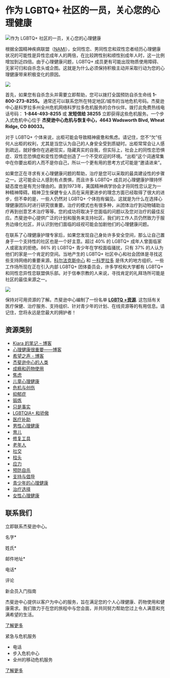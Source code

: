 # 作为 LGBTQ+ 社区的一员，关心您的心理健康

![作为 LGBTQ+ 社区的一员，关心您的心理健康](https://www.jcmh.org/wp-content/themes/yootheme/cache/2d/hero_mental_health_lgbtq-2d89d49a.jpeg)

根据全国精神疾病联盟（[NAMI](https://www.nami.org/Your-Journey/Identity-and-Cultural-Dimensions/LGBTQI)），女同性恋、男同性恋和双性恋者经历心理健康状况的可能性是异性恋成年人的两倍，在比较跨性别和顺性别成年人时，这一比例增加到近四倍。由于心理健康问题，LGBTQ+ 成员更有可能出现物质使用障碍、无家可归和自杀念头或企图。这就是为什么必须保持积极主动并采取行动为您的心理健康带来积极变化的原因。

![](https://jeffcent.wpenginepowered.com/wp-content/uploads/2018/11/CrisisRecoveryCenter.jpg)

首先，如果您有自杀念头并需要立即帮助，您可以拨打全国预防自杀生命线 **1-800-273-8255。** 通常还可以联系您所在特定地区/城市的当地危机号码。杰斐逊中心是科罗拉多州全州危机网络科罗拉多危机服务的合作伙伴。拨打此免费热线电话号码： **1-844-493-8255** 或 **发短信给 38255** 立即获得这些危机服务。一个步入式危机中心位于 **杰斐逊中心危机与恢复中心，4643 Wadsworth Blvd, Wheat Ridge, CO 80033。**

对于 LGBTQ+ 个体来说，出柜可能会导致精神疲惫和焦虑。请记住，您不“欠”任何人出柜的权利，尤其是当您认为自己的人身安全受到质疑时。出柜常常会让人感到疏远，就好像你在逃避现实，隐藏真实的自我，但实际上，社会上的同性恋恐惧症、双性恋恐惧症和变性恐惧症创造了一个不受欢迎的环境。“出柜”这个词通常集中在你要出柜的人而不是你自己，所以一个更有用的思考方式可能是“邀请进来”。

如果您正在寻求有关心理健康问题的帮助，治疗是您可以采取的最具建设性的步骤之一。这可能会让人感到有点畏惧，而且许多 LGBTQ+ 成员对心理健康护理持怀疑态度也是有充分理由的。直到1973年，美国精神病学协会才将同性恋认定为一种精神障碍。精神卫生保健专业人员在采用更进步的理念方面已经取得了很大的进步，但不幸的是，一些人仍然对 LGBTQ+ 个体抱有偏见。这就是为什么在选择心理健康团队时进行研究很重要。治疗的模式也有很多种，从团体治疗到动物辅助治疗再到创意艺术治疗等等。您的成功将取决于您面临的问题以及您对治疗的最佳反应。杰斐逊中心提供广泛的计划和服务来支持社区，我们的工作人员仍然致力于服务边缘​​化社区，并认识到他们面临的歧视可能会加剧他们的心理健康问题。

在联系了心理健康护理专家后，如果您发现自己身处许多安全空间，那么让自己置身于一个支持性的社区也是一个好主意。超过 40% 的 LGBTQ+ 成年人曾面临家人或密友的拒绝。86% 的 LGBTQ+ 青少年在学校面临骚扰，只有 37% 的人认为他们的家是一个肯定的空间。当地产生的 LGBTQ+ 社区中心和社会团体是寻找这些支持网络的重要来源。[科尔法克斯中心](https://lgbtqcolorado.org/) 和 [一科罗拉多](https://one-colorado.org/) 是伟大的地方组织。一些工作场所现在正在引入内部 LGBTQ+ 团体委员会，许多学校和大学都有 LGBTQ+ 和同性恋异性恋联盟俱乐部。对于信奉宗教的人来说，寻找肯定的礼拜场所可能是社区的最佳来源之一。

![](https://jeffcent.wpenginepowered.com/wp-content/uploads/2022/06/LGBTQ-mental-health-scaled.jpg)

保持对可用资源的了解。杰斐逊中心编制了一份名单 **[LGBTQ +资源](https://jeffcent.wpenginepowered.com/wp-content/uploads/2022/04/LGBTQ-Resources-updated-2022.pdf)**. 这包括有关医疗保健、治疗服务、支持组织、针对青少年的计划、在线资源等的有用信息。请记住，您将永远是您最大的拥护者！

## 资源类别

- [Kiara 的笔记 – 博客](https://www.jcmh.org/zh-CN/resources/kiaras-note/)
- [心理健康很重要——博客](https://www.jcmh.org/zh-CN/resources/mental-health-matters/)
- [希望之声 - 博客](https://www.jcmh.org/zh-CN/resources/voices-of-hope/)
- [杰斐逊中心的人类](https://www.jcmh.org/zh-CN/resources/hojc/)
- [成瘾和药物使用](https://www.jcmh.org/zh-CN/resources/addiction-substance-use/)
- [焦虑](https://www.jcmh.org/zh-CN/resources/anxiety/)
- [儿童心理健康](https://www.jcmh.org/zh-CN/resources/child-mental-health/)
- [危机与创伤](https://www.jcmh.org/zh-CN/resources/crisis-and-trauma/)
- [抑郁症](https://www.jcmh.org/zh-CN/resources/depression/)
- [锻炼](https://www.jcmh.org/zh-CN/resources/exercise/)
- [只是事实](https://www.jcmh.org/zh-CN/resources/just-the-facts/)
- [LGBTQIA+ 和骄傲](https://www.jcmh.org/zh-CN/resources/lgbtqia-pride/)
- [医疗补助](https://www.jcmh.org/zh-CN/resources/medicaid/)
- [男性心理健康](https://www.jcmh.org/zh-CN/resources/mens-mental-health/)
- [育儿](https://www.jcmh.org/zh-CN/resources/parenting/)
- [修复工具](https://www.jcmh.org/zh-CN/resources/recovery/)
- [老年人](https://www.jcmh.org/zh-CN/resources/senior-and-older-adult/)
- [社交](https://www.jcmh.org/zh-CN/resources/socializing/)
- [柱头](https://www.jcmh.org/zh-CN/resources/stigma/)
- [应力](https://www.jcmh.org/zh-CN/resources/stress/)
- [预防自杀](https://www.jcmh.org/zh-CN/resources/suicide-prevention/)
- [支持与倡导](https://www.jcmh.org/zh-CN/resources/support-advocacy/)
- [青少年的心理健康](https://www.jcmh.org/zh-CN/resources/teens-mental-health/)
- [治疗选择](https://www.jcmh.org/zh-CN/resources/treatment-options/)
- [女性心理健康](https://www.jcmh.org/zh-CN/resources/womans-mental-health/)

## 联系我们

立即联系杰斐逊中心。 

名字\*

姓氏\*

邮件地址\*

电话\*

评论

新会员入门指南

杰斐逊中心提供以客户为中心的服务，旨在满足您的个人心理健康、药物使用和健康需求。我们致力于在您的旅程中与您会面，并共同努力帮助您过上令人满意和充满希望的生活。

[了解更多](https://www.jcmh.org/zh-CN/getting-started/)

紧急与危机服务

- 电话
- 步入危机中心
- 全州的移动危机服务

[了解更多](https://www.jcmh.org/zh-CN/emergency-crisis-services/)